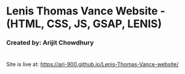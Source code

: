 # Lenis Thomas Vance Website - (HTML, CSS, JS, GSAP, LENIS)

### Created by: Arijit Chowdhury

#
#

Site is live at: https://ari-900.github.io/Lenis-Thomas-Vance-website/
